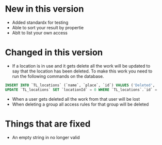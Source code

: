 # New in this version

 - Added standardx for testing
 - Able to sort your result by propertie
 - Ablt to list your own access

# Changed in this version

 - If a location is in use and it gets delete all the work will be updated to say that the location has been deleted.
To make this work you need to run the following commands on the database.
```sql
INSERT INTO `TL_locations` (`name`, `place`, `id`) VALUES ('Deleted', 'Deleted', 'Deleted');
UPDATE `TL_locations` SET `locationId` = 0 WHERE `TL_locations`.`id` = 'Deleted';
```
 - When a user gets deleted all the work from that user will be lost
 - When deleting a group all access rules for that group will be deleted

# Things that are fixed

 - An empty string in no longer valid
